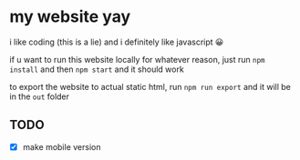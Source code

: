 # my website yay

i like coding (this is a lie) and i definitely like javascript 😀

if u want to run this website locally for whatever reason, just run `npm install` and then `npm start` and it should work

to export the website to actual static html, run `npm run export` and it will be in the `out` folder

## TODO

- [x] make mobile version